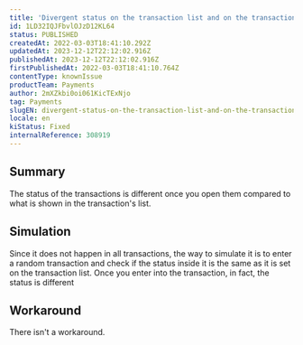 ```yaml
---
title: 'Divergent status on the transaction list and on the transaction'
id: 1LD32IQJFbvlOJzD12KL64
status: PUBLISHED
createdAt: 2022-03-03T18:41:10.292Z
updatedAt: 2023-12-12T22:12:02.916Z
publishedAt: 2023-12-12T22:12:02.916Z
firstPublishedAt: 2022-03-03T18:41:10.764Z
contentType: knownIssue
productTeam: Payments
author: 2mXZkbi0oi061KicTExNjo
tag: Payments
slugEN: divergent-status-on-the-transaction-list-and-on-the-transaction
locale: en
kiStatus: Fixed
internalReference: 308919
---
```


## Summary


The status of the transactions is different once you open them compared to what is shown in the transaction's list.


##

## Simulation


Since it does not happen in all transactions, the way to simulate it is to enter a random transaction and check if the status inside it is the same as it is set on the transaction list.
Once you enter into the transaction, in fact, the status is different


##

## Workaround


There isn't a workaround.




